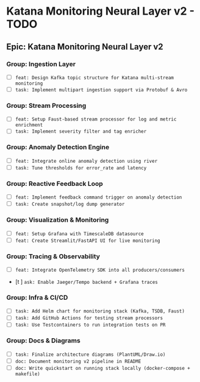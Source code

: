 # Katana Monitoring Neural Layer v2 - TODO

## Epic: Katana Monitoring Neural Layer v2

### Group: Ingestion Layer

- [ ] `feat: Design Kafka topic structure for Katana multi-stream monitoring`
- [ ] `task: Implement multipart ingestion support via Protobuf & Avro`

### Group: Stream Processing

- [ ] `feat: Setup Faust-based stream processor for log and metric enrichment`
- [ ] `task: Implement severity filter and tag enricher`

### Group: Anomaly Detection Engine

- [ ] `feat: Integrate online anomaly detection using river`
- [ ] `task: Tune thresholds for error_rate and latency`

### Group: Reactive Feedback Loop

- [ ] `feat: Implement feedback command trigger on anomaly detection`
- [ ] `task: Create snapshot/log dump generator`

### Group: Visualization & Monitoring

- [ ] `feat: Setup Grafana with TimescaleDB datasource`
- [ ] `feat: Create Streamlit/FastAPI UI for live monitoring`

### Group: Tracing & Observability

- [ ] `feat: Integrate OpenTelemetry SDK into all producers/consumers`
- [t ] `ask: Enable Jaeger/Tempo backend + Grafana traces`

### Group: Infra & CI/CD

- [ ] `task: Add Helm chart for monitoring stack (Kafka, TSDB, Faust)`
- [ ] `task: Add GitHub Actions for testing stream processors`
- [ ] `task: Use Testcontainers to run integration tests on PR`

### Group: Docs & Diagrams

- [ ] `task: Finalize architecture diagrams (PlantUML/Draw.io)`
- [ ] `doc: Document monitoring v2 pipeline in README`
- [ ] `doc: Write quickstart on running stack locally (docker-compose + makefile)`
